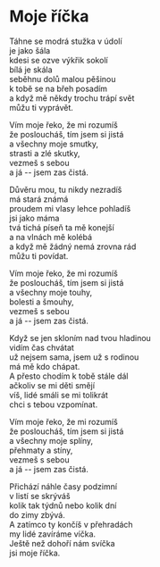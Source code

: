 # Moje říčka

Táhne se modrá stužka v údolí  
je jako šála  
kdesi se ozve výkřik sokolí  
bílá je skála  
seběhnu dolů malou pěšinou  
k tobě se na břeh posadím  
a když mě někdy trochu trápí svět  
můžu ti vyprávět.

Vím moje řeko, že mi rozumíš  
že posloucháš, tím jsem si jistá  
a všechny moje smutky,  
strasti a zlé skutky,  
vezmeš s sebou  
a já -- jsem zas čistá.

Důvěru mou, tu nikdy nezradíš  
má stará známá  
proudem mi vlasy lehce pohladíš  
jsi jako máma  
tvá tichá píseň ta mě konejší  
a na vlnách mě kolébá  
a když mě žádný nemá zrovna rád  
můžu ti povídat.

Vím moje řeko, že mi rozumíš  
že posloucháš, tím jsem si jistá   
a všechny moje touhy,  
bolesti a šmouhy,  
vezmeš s sebou  
a já -- jsem zas čistá.

Když se jen skloním nad tvou hladinou  
vidím čas chvátat  
už nejsem sama, jsem už s rodinou  
má mě kdo chápat.  
A přesto chodím k tobě stále dál  
ačkoliv se mi děti smějí  
víš, lidé smáli se mi tolikrát  
chci s tebou vzpomínat.

Vím moje řeko, že mi rozumíš  
že posloucháš, tím jsem si jistá  
a všechny moje splíny,  
přehmaty a stíny,  
vezmeš s sebou  
a já -- jsem zas čistá.

Přichází náhle časy podzimní  
v listí se skrýváš  
kolik tak týdnů nebo kolik dní  
do zimy zbývá.  
A zatímco ty končíš v přehradách  
my lidé zavíráme víčka.  
Ještě než dohoří nám svíčka  
jsi moje říčka.





